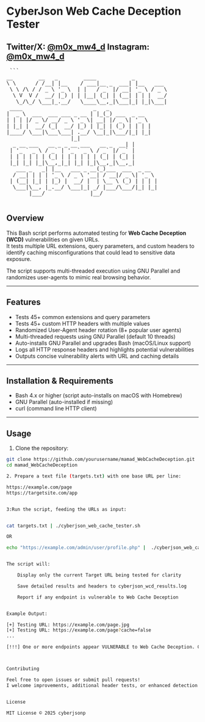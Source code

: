 






# CyberJson Web Cache Deception Tester 


**Twitter/X:**  [@m0x_mw4_d](https://x.com/m0x_mw4_d)
**Instagram:** [@m0x_mw4_d](https://instagram.com/m0x_mw4_d)
---









<pre> ```
__        __   _        ____           _          
\ \      / /__| |__    / ___|__ _  ___| |__   ___ 
 \ \ /\ / / _ \ '_ \  | |   / _` |/ __| '_ \ / _ \
  \ V  V /  __/ |_) | | |__| (_| | (__| | | |  __/
   \_/\_/ \___|_.__/   \____\__,_|\___|_| |_|\___|
 ____                      _   _                  
|  _ \  ___  ___ ___ _ __ | |_(_) ___  _ __       
| | | |/ _ \/ __/ _ \ '_ \| __| |/ _ \| '_ \      
| |_| |  __/ (_|  __/ |_) | |_| | (_) | | | |     
|____/ \___|\___\___| .__/ \__|_|\___/|_| |_|     
                    |_|                                                             _        
  _ __ ___   __ _ _ __ ___   __ _  __| |       
 | '_ ` _ \ / _` | '_ ` _ \ / _` |/ _` |       
 | | | | | | (_| | | | | | | (_| | (_| |       
 |_| |_| |_|\__,_|_| |_| |_|\__,_|\__,_|       
   ___ _   _| |__   ___ _ __(_)___  ___  _ __  
  / __| | | | '_ \ / _ \ '__| / __|/ _ \| '_ \ 
 | (__| |_| | |_) |  __/ |  | \__ \ (_) | | | |
  \___|\__, |_.__/ \___|_| _/ |___/\___/|_| |_|
       |___/              |__/                 

</pre>





## Overview

This Bash script performs automated testing for **Web Cache Deception (WCD)** vulnerabilities on given URLs.  
It tests multiple URL extensions, query parameters, and custom headers to identify caching misconfigurations that could lead to sensitive data exposure.

The script supports multi-threaded execution using GNU Parallel and randomizes user-agents to mimic real browsing behavior.

---

## Features

- Tests 45+ common extensions and query parameters
- Tests 45+ custom HTTP headers with multiple values
- Randomized User-Agent header rotation (8+ popular user agents)
- Multi-threaded requests using GNU Parallel (default 10 threads)
- Auto-installs GNU Parallel and upgrades Bash (macOS/Linux support)
- Logs all HTTP response headers and highlights potential vulnerabilities
- Outputs concise vulnerability alerts with URL and caching details

---

## Installation & Requirements

- Bash 4.x or higher (script auto-installs on macOS with Homebrew)
- GNU Parallel (auto-installed if missing)
- curl (command line HTTP client)

---

## Usage

1. Clone the repository:

```bash
git clone https://github.com/yourusername/mamad_WebCacheDeception.git
cd mamad_WebCacheDeception

2. Prepare a text file (targets.txt) with one base URL per line:

https://example.com/page
https://targetsite.com/app


3:Run the script, feeding the URLs as input:


cat targets.txt | ./cyberjson_web_cache_tester.sh

OR

echo "https://example.com/admin/user/profile.php" |  ./cyberjson_web_cache_tester.sh


The script will:

    Display only the current Target URL being tested for clarity

    Save detailed results and headers to cyberjson_wcd_results.log

    Report if any endpoint is vulnerable to Web Cache Deception


Example Output:

[+] Testing URL: https://example.com/page.jpg
[+] Testing URL: https://example.com/page?cache=false
...

[!!!] One or more endpoints appear VULNERABLE to Web Cache Deception. Check cyberjson_wcd_results.log for details.



Contributing

Feel free to open issues or submit pull requests!
I welcome improvements, additional header tests, or enhanced detection logic.


License

MIT License © 2025 cyberjsonp
